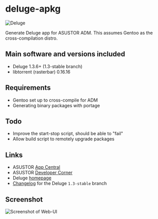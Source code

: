 # deluge-apkg

![Deluge](https://raw.githubusercontent.com/mafredri/deluge-apkg/master/source/CONTROL/icon.png)

Generate Deluge app for ASUSTOR ADM. This assumes Gentoo as the cross-compilation distro.

## Main software and versions included

* Deluge 1.3.6+ (1.3-stable branch)
* libtorrent (rasterbar) 0.16.16

## Requirements

* Gentoo set up to cross-compile for ADM
* Generating binary packages with portage

## Todo

* Improve the start-stop script, should be able to "fail"
* Allow build script to remotely upgrade packages

## Links

* ASUSTOR [App Central](http://www.asustor.com/apps?lan=en)
* ASUSTOR [Developer Corner](http://developer.asustor.com/)
* Deluge [homepage](http://deluge-torrent.org/)
* [Changelog](http://git.deluge-torrent.org/deluge/log/?h=1.3-stable) for the Deluge `1.3-stable` branch

## Screenshot

![Screenshot of Web-UI](https://raw.githubusercontent.com/mafredri/deluge-apkg/master/resources/screenshot1.png)